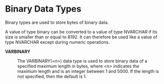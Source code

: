 <!-- loio6b977a21b1d64dfca67c4f9d1c47f4e2 -->

# Binary Data Types

Binary types are used to store bytes of binary data.



A value of type binary can be converted to a value of type NVARCHAR if its size is smaller than or equal to 8192. It can therefore be used like a value of type NVARCHAR except during numeric operations.


<dl>
<dt><b>

VARBINARY

</b></dt>
<dd>

The VARBINARY\(*<n\>*\) data type is used to store binary data of a specified maximum length in bytes, where *<n\>* indicates the maximum length and is an integer between 1 and 5000. If the length is not specified, then the default is 1.



</dd>
</dl>

